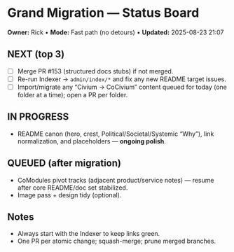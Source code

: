 # Grand Migration — Status Board

**Owner:** Rick • **Mode:** Fast path (no detours) • **Updated:** 2025-08-23 21:07

## NEXT (top 3)
- [ ] Merge PR #153 (structured docs stubs) if not merged.
- [ ] Re-run Indexer → `admin/index/*` and fix any new README target issues.
- [ ] Import/migrate any “Civium → CoCivium” content queued for today (one folder at a time); open a PR per folder.

## IN PROGRESS
- README canon (hero, crest, Political/Societal/Systemic “Why”), link normalization, and placeholders — **ongoing polish**.

## QUEUED (after migration)
- CoModules pivot tracks (adjacent product/service notes) — resume after core README/doc set stabilized.
- Image pass + design tidy (optional).

## Notes
- Always start with the Indexer to keep links green.
- One PR per atomic change; squash-merge; prune merged branches.

